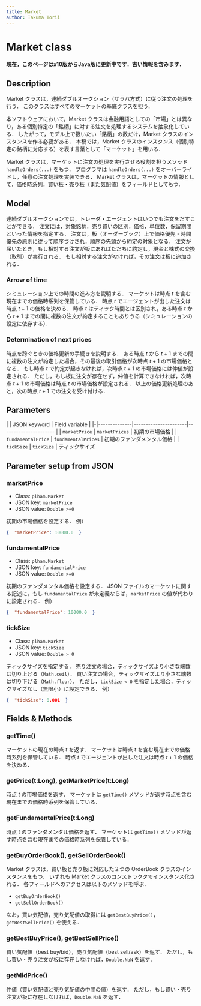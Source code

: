 ```yaml
---
title: Market
author: Takuma Torii
---
```


# Market class

**現在，このページはx10版からJava版に更新中です．古い情報を含みます．**

## Description

Market クラスは，連続ダブルオークション（ザラバ方式）に従う注文の処理を行う．
このクラスはすべてのマーケットの基底クラスを担う．

本ソフトウェアにおいて，Market クラスは金融用語としての「市場」とは異なり，ある個別特定の「銘柄」に対する注文を処理するシステムを抽象化している．
したがって，モデル上で扱いたい「銘柄」の数だけ，Market クラスのインスタンスを作る必要がある．
本稿では，Market クラスのインスタンス（個別特定の銘柄に対応する）を表す言葉として「マーケット」を用いる．

Market クラスは，マーケットに注文の処理を実行させる役割を担うメソッド `handleOrders(...)` をもつ．
プログラマは `handleOrders(...)` をオーバーライドし，任意の注文処理を実装できる．
Market クラスは，マーケットの情報として，価格時系列，買い板・売り板（また気配値）をフィールドとしてもつ．


## Model

連続ダブルオークションでは，トレーダ・エージェントはいつでも注文をだすことができる．
注文には，対象銘柄，売り買いの区別，価格，単位数，保留期間といった情報を指定する．
注文は，板（オーダーブック）上で価格優先・時間優先の原則に従って順序づけされ，順序の先頭から約定の対象となる．
注文が届いたとき，もし相対する注文が板にあればただちに約定し，現金と株式の交換（取引）が実行される．
もし相対する注文がなければ，その注文は板に追加される．


### Arrow of time

シミュレーション上での時間の進み方を説明する．
マーケットは時点 $t$ を含む現在までの価格時系列を保管している．
時点 $t$ でエージェントが出した注文は時点 $t + 1$ の価格を決める．
時点 $t$ はティック時間とは区別され，ある時点 $t$ から $t + 1$ までの間に複数の注文が約定することもありうる（シミュレーションの設定に依存する）．


### Determination of next prices

時点を跨ぐときの価格更新の手続きを説明する．
ある時点 $t$ から $t + 1$ までの間に複数の注文が約定した場合，その最後の取引価格が次時点 $t + 1$ の市場価格となる．
もし時点 $t$ で約定が起きなければ，次時点 $t + 1$ の市場価格には仲値が設定される．
ただし，もし板に注文が存在せず，仲値を計算できなければ，次時点 $t + 1$ の市場価格は時点 $t$ の市場価格が設定される． 
以上の価格更新処理のあと，次の時点 $t + 1$ での注文を受け付ける．


## Parameters

| | JSON keyword | Field variable       | 
|-|--------------|----------------------|----------------------
| | `marketPrice`  | `marketPrices`         | 初期の市場価格
| | `fundamentalPrice` | `fundamentalPrices` | 初期のファンダメンタル価格
| | `tickSize`     | `tickSize`             | ティックサイズ


## Parameter setup from JSON

### marketPrice

  * Class: `plham.Market`
  * JSON key: `marketPrice`
  * JSON value: `Double >=0`

初期の市場価格を設定する．
例）

```json
{  "marketPrice": 10000.0  }
```


### fundamentalPrice

  * Class: `plham.Market`
  * JSON key: `fundamentalPrice`
  * JSON value: `Double >=0`

初期のファンダメンタル価格を設定する．
JSON ファイルのマーケットに関する記述に，もし `fundamentalPrice` が未定義ならば，`marketPrice` の値が代わりに設定される．
例）

```json
{  "fundamentalPrice": 10000.0  }
```


### tickSize

  * Class: `plham.Market`
  * JSON key: `tickSize`
  * JSON value: `Double > 0`

ティックサイズを指定する．
売り注文の場合，ティックサイズより小さな端数は切り上げる（`Math.ceil`）．
買い注文の場合，ティックサイズより小さな端数は切り下げる（`Math.floor`）．
ただし，`tickSize < 0` を指定した場合，ティックサイズなし（無限小）に設定できる．
例）

```json
{  "tickSize": 0.001  }
```


## Fields & Methods

### getTime()

マーケットの現在の時点 $t$ を返す．
マーケットは時点 $t$ を含む現在までの価格時系列を保管している．
時点 $t$ でエージェントが出した注文は時点 $t + 1$ の価格を決める．


### getPrice(t:Long), getMarketPrice(t:Long)

時点 $t$ の市場価格を返す．
マーケットは `getTime()` メソッドが返す時点を含む現在までの価格時系列を保管している．


### getFundamentalPrice(t:Long)

時点 $t$ のファンダメンタル価格を返す．
マーケットは `getTime()` メソッドが返す時点を含む現在までの価格時系列を保管している．


### getBuyOrderBook(), getSellOrderBook()

Market クラスは，買い板と売り板に対応した２つの OrderBook クラスのインスタンスをもつ．
いずれも Market クラスのコンストラクタでインスタンス化される．
各フィールドへのアクセスは以下のメソッドを呼ぶ．

  * `getBuyOrderBook()`
  * `getSellOrderBook()`

なお，買い気配値，売り気配値の取得には `getBestBuyPrice()`，`getBestSellPrice()` を使える．


### getBestBuyPrice(), getBestSellPrice()

買い気配値（best buy/bid），売り気配値（best sell/ask）を返す．
ただし，もし買い・売り注文が板に存在しなければ，`Double.NaN` を返す．


### getMidPrice()

仲値（買い気配値と売り気配値の中間の値）を返す．
ただし，もし買い・売り注文が板に存在しなければ，`Double.NaN` を返す．

